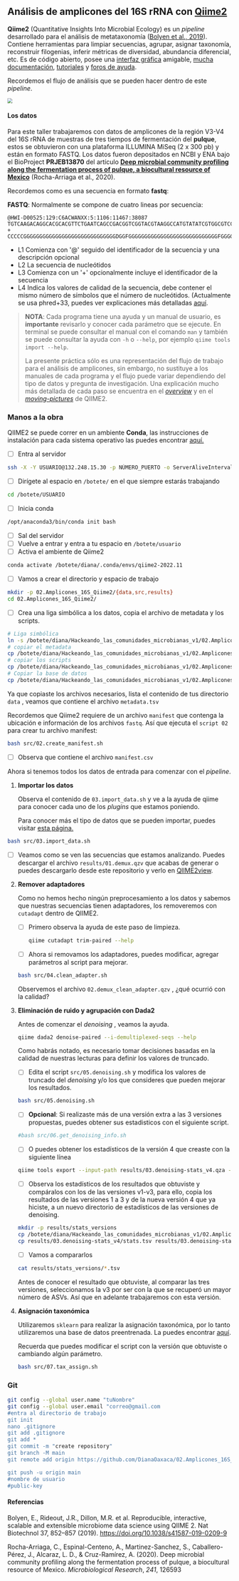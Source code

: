 ## Análisis de amplicones del 16S rRNA con [Qiime2](https://qiime2.org/)



**Qiime2** (Quantitative Insights Into Microbial Ecology) es un *pipeline* desarrollado para el análisis de metataxonomía ([Bolyen et al., 2019](https://www.nature.com/articles/s41587-019-0209-9)). Contiene herramientas para limpiar secuencias, agrupar, asignar taxonomía, reconstruir filogenias, inferir métricas de diversidad, abundancia diferencial, etc. Es de código abierto, posee una [interfaz gráfica](https://view.qiime2.org/) amigable, [mucha documentación](https://docs.qiime2.org/2022.11/plugins/available/diversity/), [tutoriales](https://docs.qiime2.org/2023.7/tutorials/) y [foros de ayuda](https://forum.qiime2.org/).



Recordemos el flujo de análisis que se pueden hacer dentro de este *pipeline*.

<img src="https://github.com/DianaOaxaca/02.Amplicones_16S_Qiime2/blob/main/qiime2_wf.jpg" style="zoom:67%;" />



#### Los datos

Para este taller trabajaremos con datos de amplicones de la región V3-V4 del 16S rRNA de muestras de tres tiempos de fermentación del **pulque**, estos se obtuvieron con una plataforma ILLUMINA MiSeq (2 x 300 pb) y están en formato FASTQ. Los datos fueron depositados en NCBI y ENA bajo el BioProject **PRJEB13870** del artículo **[Deep microbial community profiling along the fermentation process of pulque, a biocultural resource of Mexico](https://www.sciencedirect.com/science/article/pii/S0944501320304614#sec0010)** (Rocha-Arriaga et al., 2020).

Recordemos como es una secuencia en formato **fastq**:

**FASTQ**: Normalmente se compone de cuatro lineas por secuencia:

```
@HWI-D00525:129:C6ACWANXX:5:1106:11467:38087
TGTCAAGACAGGCACGCACGTTCTGAATCAGCCGACGGTCGGTACGTAAGGCCATGTATATCGTGGCGTCCTTGTAAGTGATTTCCTTGCGTCCG
+
CCCCCGGGGGGGGGGGGGGGGGGGGGGGGGGGGGDGGFGGGGGGGGGGGGGGGGGGGGGGGGGGGGFGGGGGGGGGFGGGGGFGGGGGGEDGGGG
```

- L1 Comienza con '@' seguido del identificador de la secuencia y una descripción opcional
- L2 La secuencia de nucleótidos
- L3 Comienza con un '+' opcionalmente incluye el identificador de la secuencia
- L4 Indica los valores de calidad de la secuencia, debe contener el mismo número de símbolos que el número de nucleótidos. (Actualmente se usa phred+33, puedes ver explicaciones más detalladas [aquí](https://en.wikipedia.org/wiki/Phred_quality_score). 





> **NOTA**: Cada programa tiene una ayuda y un manual de usuario, es **importante** revisarlo y conocer cada parámetro que se ejecute. En terminal se puede consultar el manual con el comando `man` y también se puede consultar la ayuda con `-h` o `--help`, por ejemplo `qiime tools import --help`.
>
> La presente práctica sólo es una representación del flujo de trabajo para el análisis de amplicones, sin embargo, no sustituye a los manuales de cada programa y el flujo puede variar dependiendo del tipo de datos y pregunta de investigación. Una explicación mucho más detallada de cada paso se encuentra en el *[overview](https://docs.qiime2.org/2023.7/tutorials/overview/)*  y en el *[moving-pictures](https://docs.qiime2.org/2023.7/tutorials/moving-pictures/)* de QIIME2.



### Manos a la obra

QIIME2 se puede correr en un ambiente **Conda**, las instrucciones de instalación para cada sistema operativo las puedes encontrar [aquí.](https://docs.qiime2.org/2023.7/install/native/#install-qiime-2-within-a-conda-environment)



- [ ] Entra al servidor

```bash
ssh -X -Y USUARIO@132.248.15.30 -p NÚMERO_PUERTO -o ServerAliveInterval=60
```

- [ ] Dirígete al espacio en `/botete/` en el que siempre estarás trabajando

```bash
cd /botete/USUARIO
```

- [ ] Inicia conda

```bash
/opt/anaconda3/bin/conda init bash
```

- [ ] Sal del servidor
- [ ] Vuelve a entrar y entra a tu espacio en `/botete/usuario`
- [ ] Activa el ambiente de Qiime2

```bash
conda activate /botete/diana/.conda/envs/qiime2-2022.11
```

- [ ] Vamos a crear el directorio y espacio de trabajo

```bash
mkdir -p 02.Amplicones_16S_Qiime2/{data,src,results}
cd 02.Amplicones_16S_Qiime2/
```

- [ ] Crea una liga simbólica a los datos, copia el archivo de metadata y los scripts.

```bash
# Liga simbólica
ln -s /botete/diana/Hackeando_las_comunidades_microbianas_v1/02.Amplicones_16S_Qiime2/data/*.gz data/
# copiar el metadata
cp /botete/diana/Hackeando_las_comunidades_microbianas_v1/02.Amplicones_16S_Qiime2/data/metadata.tsv data/
# copiar los scripts
cp /botete/diana/Hackeando_las_comunidades_microbianas_v1/02.Amplicones_16S_Qiime2/src/* src/
# Copiar la base de datos
cp /botete/diana/Hackeando_las_comunidades_microbianas_v1/02.Amplicones_16S_Qiime2/data/*.qza data/

```

Ya que copiaste los archivos necesarios, lista el contenido de tus directorio `data` , veamos que contiene el archivo `metadata.tsv`

Recordemos que Qiime2 requiere de un archivo `manifest` que contenga la ubicación e información de los archivos `fastq`. Así que ejecuta el `script 02` para crear tu archivo manifest:

```bash
bash src/02.create_manifest.sh
```

- [ ] Observa que contiene el archivo `manifest.csv`

Ahora si tenemos todos los datos de entrada para comenzar con el *pipeline*.

1. **Importar los datos**

   Observa el contenido de `03.import_data.sh` y ve a la ayuda de qiime para conocer cada uno de los *plugins* que estamos poniendo. 

   Para conocer más el tipo de datos que se pueden importar, puedes visitar [esta página.](https://docs.qiime2.org/2023.7/tutorials/importing/)

```bash
bash src/03.import_data.sh
```

- [ ] Veamos como se ven las secuencias que estamos analizando. Puedes descargar el archivo `results/01.demux.qzv` que acabas de generar o puedes descargarlo desde este repositorio y verlo en [QIIME2view](https://view.qiime2.org/).

2. **Remover adaptadores**

   Como no hemos hecho ningún preprocesamiento a los datos y sabemos que nuestras secuencias tienen adaptadores, los removeremos con `cutadapt` dentro de QIIME2.

   - [ ] Primero observa la ayuda de este paso de limpieza.

     ```bash
     qiime cutadapt trim-paired --help
     ```

   - [ ] Ahora si removamos los adaptadores, puedes modificar, agregar parámetros al script para mejorar.

   ```bash
   bash src/04.clean_adapter.sh
   ```

   Observemos el archivo `02.demux_clean_adapter.qzv` , ¿qué ocurrió con la calidad?

3. **Eliminación de ruido y agrupación con Dada2**

   Antes de comenzar el *denoising* , veamos la ayuda.

   ```bash
   qiime dada2 denoise-paired --i-demultiplexed-seqs --help
   ```

   Como habrás notado, es necesario tomar decisiones basadas en la calidad de nuestras lecturas para definir los valores de truncado.

   - [ ] Edita el script `src/05.denoising.sh` y modifica los valores de truncado del *denoising* y/o los que consideres que pueden mejorar los resultados.

   ```bash
   bash src/05.denoising.sh
   ```

   - [ ] **Opcional**: Si realizaste más de una versión extra a las 3 versiones propuestas, puedes obtener sus estadisticos con el siguiente script.

   ```bash
   #bash src/06.get_denoising_info.sh
   ```

   - [ ] O puedes obtener los estadísticos de la versión 4 que creaste con la siguiente línea

   ```bash
   qiime tools export --input-path results/03.denoising-stats_v4.qza --output-path results/03.denoising-stats_v4
   ```

   - [ ] Observa  los estadísticos de los resultados que obtuviste y compáralos con los de las versiones v1-v3, para ello, copia los resultados de las versiones 1 a 3 y de la nueva versión 4 que ya hiciste, a un nuevo directorio de estadísticos de las versiones de denoising.

   ```bash
   mkdir -p results/stats_versions
   cp /botete/diana/Hackeando_las_comunidades_microbianas_v1/02.Amplicones_16S_Qiime2/results/03.denoising-stats_v*/*stats_v* results/stats_versions/
   cp results/03.denoising-stats_v4/stats.tsv results/03.denoising-stats_v4/stats_v4.tsv
   ```

   - [ ] Vamos a compararlos

   ```bash
   cat results/stats_versions/*.tsv
   ```

   Antes de conocer el resultado que obtuviste, al comparar las tres versiones, seleccionamos la v3 por ser con la que se recuperó un mayor número de ASVs. Así que en adelante trabajaremos con esta versión.

   

4. **Asignación taxonómica**

   Utilizaremos `sklearn` para realizar la asignación taxonómica, por lo tanto utilizaremos una base de datos preentrenada. La puedes encontrar [aquí](https://docs.qiime2.org/2022.11/data-resources/).

   Recuerda que puedes modificar el script con la versión que obtuviste o cambiando algún parámetro.

   ```bash
   bash src/07.tax_assign.sh
   ```

   

### Git

```bash
git config --global user.name "tuNombre"
git config --global user.email "correo@gmail.com
#entra al directorio de trabajo
git init
nano .gitignore
git add .gitignore
git add *
git commit -m "create repository"
git branch -M main
git remote add origin https://github.com/DianaOaxaca/02.Amplicones_16S_Qiime2.git

git push -u origin main
#nombre de usuario
#public-key
```



#### Referencias

Bolyen, E., Rideout, J.R., Dillon, M.R. et al. Reproducible, interactive, scalable and extensible microbiome data science using QIIME 2. Nat Biotechnol 37, 852–857 (2019). https://doi.org/10.1038/s41587-019-0209-9

Rocha-Arriaga, C., Espinal-Centeno, A., Martinez-Sanchez, S., Caballero-Pérez, J., Alcaraz, L. D., & Cruz-Ramírez, A. (2020). Deep microbial community profiling along the fermentation process of pulque, a biocultural resource of Mexico. *Microbiological Research*, *241*, 126593

